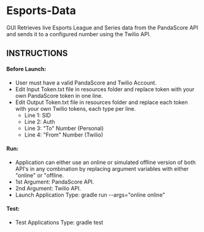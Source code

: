 # Esports-Data
GUI Retrieves live Esports League and Series data from the PandaScore API and sends it to a configured number using the Twilio API.

## INSTRUCTIONS
#### Before Launch:
- User must have a valid PandaScore and Twilio Account.
- Edit Input Token.txt file in resources folder and replace token with your own PandaScore token in one line.
- Edit Output Token.txt file in resources folder and replace each token with your own Twilio tokens, each type per line.
    - Line 1: SID
    - Line 2: Auth
    - Line 3: "To" Number (Personal)
    - Line 4: "From" Number (Twilio)

#### Run:
- Application can either use an online or simulated offline version of both API's in any combination by replacing argument variables with either "online" or "offline.
- 1st Argument: PandaScore API.
- 2nd Argument: Twilio API.
- Launch Application Type: gradle run --args="online online"

#### Test:
- Test Applications Type: gradle test
